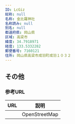 ```yaml
---
ID: LcGiz
総称: null
名称: 金比羅神社
名称読み: null
別名: null
都道府県: 岡山県
区域: 高梁市
緯度: 34.7918971
経度: 133.5332282
郵便番号: 7160121
住所: 岡山県高梁市成羽町成羽１０３２
---
```


## その他

### 参考URL

| URL | 説明          |
| --- | ------------- |
|     | OpenStreetMap |
